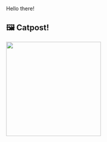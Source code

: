Hello there!



## 🖼️ Catpost!

<sub>
    <img src="https://cdn2.thecatapi.com/images/MV-BeYyw3.jpg" height="256">
</sub>

